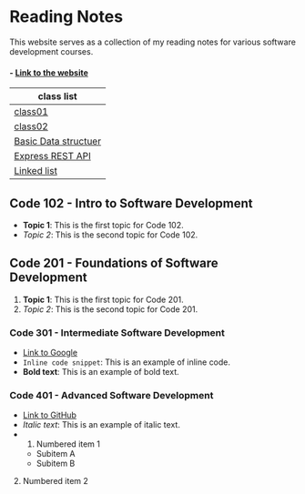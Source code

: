 # Reading Notes

This website serves as a collection of my reading notes for various software development courses.

#### - [Link to the website](https://saleh2001k.github.io/Reading-Notes/)

| class list |
|----------|
| [class01](./week01/class01A.md)   |
| [class02](./week01/class01B.md)   |
| [Basic Data structuer](./week01/BasicDataStructures.md)   |
| [Express REST API](./week01/class02A.md)   |
| [Linked list](./week01/class02B.md)   |
## Code 102 - Intro to Software Development

- **Topic 1**: This is the first topic for Code 102.
- *Topic 2*: This is the second topic for Code 102.

## Code 201 - Foundations of Software Development

1. **Topic 1**: This is the first topic for Code 201.
2. *Topic 2*: This is the second topic for Code 201.

### Code 301 - Intermediate Software Development

- [Link to Google](https://www.google.com/)
- `Inline code snippet`: This is an example of inline code.
- **Bold text**: This is an example of bold text.

### Code 401 - Advanced Software Development

- [Link to GitHub](https://github.com/)
- *Italic text*: This is an example of italic text.
- 1. Numbered item 1
   - Subitem A
   - Subitem B
2. Numbered item 2

